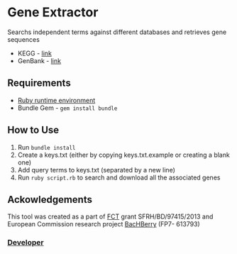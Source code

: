 Gene Extractor
==============

Searchs independent terms against different databases and retrieves gene sequences
- KEGG - [link](http://www.genome.jp/kegg/kegg2.html)
- GenBank - [link](http://www.ncbi.nlm.nih.gov/genbank)

## Requirements

- [Ruby runtime environment](https://www.ruby-lang.org/en/installation/)
- Bundle Gem - `gem install bundle`

## How to Use

1. Run `bundle install`
1. Create a keys.txt (either by copying keys.txt.example or creating a blank one)
1. Add query terms to keys.txt (separated by a new line)
1. Run `ruby script.rb` to search and download all the associated genes

## Ackowledgements

This tool was created as a part of [FCT](www.fct.p) grant SFRH/BD/97415/2013 and European Commission research project [BacHBerry](www.bachberry.eu) (FP7- 613793)

### [Developer](http://web.tecnico.ulisboa.pt/andre.verissimo/)
